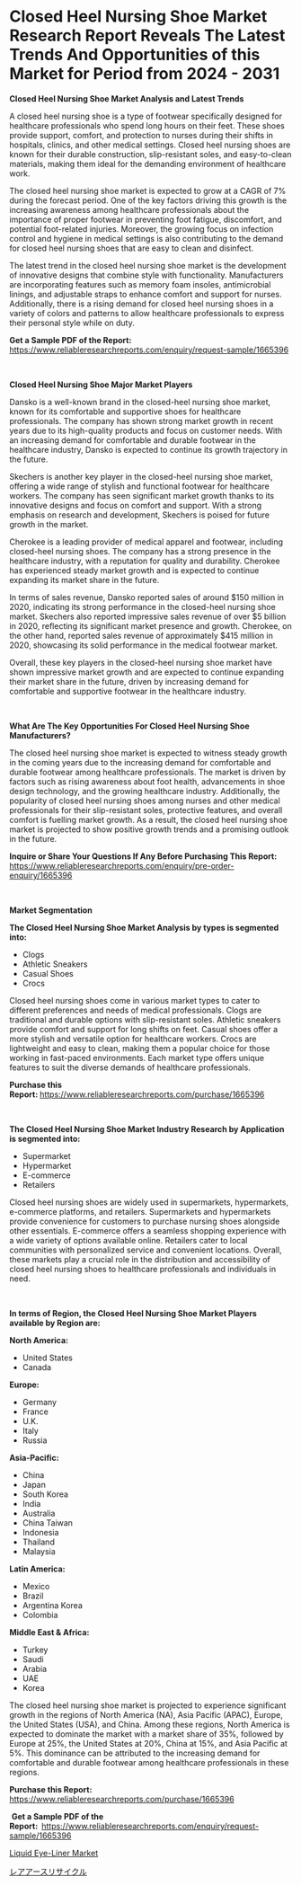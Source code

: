 <p><h1>Closed Heel Nursing Shoe Market Research Report Reveals The Latest Trends And Opportunities of this Market for Period from 2024 - 2031</h1></p><p><strong>Closed Heel Nursing Shoe Market Analysis and Latest Trends</strong></p>
<p><p>A closed heel nursing shoe is a type of footwear specifically designed for healthcare professionals who spend long hours on their feet. These shoes provide support, comfort, and protection to nurses during their shifts in hospitals, clinics, and other medical settings. Closed heel nursing shoes are known for their durable construction, slip-resistant soles, and easy-to-clean materials, making them ideal for the demanding environment of healthcare work.</p><p>The closed heel nursing shoe market is expected to grow at a CAGR of 7% during the forecast period. One of the key factors driving this growth is the increasing awareness among healthcare professionals about the importance of proper footwear in preventing foot fatigue, discomfort, and potential foot-related injuries. Moreover, the growing focus on infection control and hygiene in medical settings is also contributing to the demand for closed heel nursing shoes that are easy to clean and disinfect.</p><p>The latest trend in the closed heel nursing shoe market is the development of innovative designs that combine style with functionality. Manufacturers are incorporating features such as memory foam insoles, antimicrobial linings, and adjustable straps to enhance comfort and support for nurses. Additionally, there is a rising demand for closed heel nursing shoes in a variety of colors and patterns to allow healthcare professionals to express their personal style while on duty.</p></p>
<p><strong>Get a Sample PDF of the Report:&nbsp;</strong> <a href="https://www.reliableresearchreports.com/enquiry/request-sample/1665396">https://www.reliableresearchreports.com/enquiry/request-sample/1665396</a></p>
<p>&nbsp;</p>
<p><strong>Closed Heel Nursing Shoe Major Market Players</strong></p>
<p><p>Dansko is a well-known brand in the closed-heel nursing shoe market, known for its comfortable and supportive shoes for healthcare professionals. The company has shown strong market growth in recent years due to its high-quality products and focus on customer needs. With an increasing demand for comfortable and durable footwear in the healthcare industry, Dansko is expected to continue its growth trajectory in the future.</p><p>Skechers is another key player in the closed-heel nursing shoe market, offering a wide range of stylish and functional footwear for healthcare workers. The company has seen significant market growth thanks to its innovative designs and focus on comfort and support. With a strong emphasis on research and development, Skechers is poised for future growth in the market.</p><p>Cherokee is a leading provider of medical apparel and footwear, including closed-heel nursing shoes. The company has a strong presence in the healthcare industry, with a reputation for quality and durability. Cherokee has experienced steady market growth and is expected to continue expanding its market share in the future.</p><p>In terms of sales revenue, Dansko reported sales of around $150 million in 2020, indicating its strong performance in the closed-heel nursing shoe market. Skechers also reported impressive sales revenue of over $5 billion in 2020, reflecting its significant market presence and growth. Cherokee, on the other hand, reported sales revenue of approximately $415 million in 2020, showcasing its solid performance in the medical footwear market.</p><p>Overall, these key players in the closed-heel nursing shoe market have shown impressive market growth and are expected to continue expanding their market share in the future, driven by increasing demand for comfortable and supportive footwear in the healthcare industry.</p></p>
<p>&nbsp;</p>
<p><strong>What Are The Key Opportunities For Closed Heel Nursing Shoe Manufacturers?</strong></p>
<p><p>The closed heel nursing shoe market is expected to witness steady growth in the coming years due to the increasing demand for comfortable and durable footwear among healthcare professionals. The market is driven by factors such as rising awareness about foot health, advancements in shoe design technology, and the growing healthcare industry. Additionally, the popularity of closed heel nursing shoes among nurses and other medical professionals for their slip-resistant soles, protective features, and overall comfort is fuelling market growth. As a result, the closed heel nursing shoe market is projected to show positive growth trends and a promising outlook in the future.</p></p>
<p><strong>Inquire or Share Your Questions If Any Before Purchasing This Report:</strong> <a href="https://www.reliableresearchreports.com/enquiry/pre-order-enquiry/1665396">https://www.reliableresearchreports.com/enquiry/pre-order-enquiry/1665396</a></p>
<p>&nbsp;</p>
<p><strong>Market Segmentation</strong></p>
<p><strong>The Closed Heel Nursing Shoe Market Analysis by types is segmented into:</strong></p>
<p><ul><li>Clogs</li><li>Athletic Sneakers</li><li>Casual Shoes</li><li>Crocs</li></ul></p>
<p><p>Closed heel nursing shoes come in various market types to cater to different preferences and needs of medical professionals. Clogs are traditional and durable options with slip-resistant soles. Athletic sneakers provide comfort and support for long shifts on feet. Casual shoes offer a more stylish and versatile option for healthcare workers. Crocs are lightweight and easy to clean, making them a popular choice for those working in fast-paced environments. Each market type offers unique features to suit the diverse demands of healthcare professionals.</p></p>
<p><strong>Purchase this Report:&nbsp;</strong><a href="https://www.reliableresearchreports.com/purchase/1665396">https://www.reliableresearchreports.com/purchase/1665396</a></p>
<p>&nbsp;</p>
<p><strong>The Closed Heel Nursing Shoe Market Industry Research by Application is segmented into:</strong></p>
<p><ul><li>Supermarket</li><li>Hypermarket</li><li>E-commerce</li><li>Retailers</li></ul></p>
<p><p>Closed heel nursing shoes are widely used in supermarkets, hypermarkets, e-commerce platforms, and retailers. Supermarkets and hypermarkets provide convenience for customers to purchase nursing shoes alongside other essentials. E-commerce offers a seamless shopping experience with a wide variety of options available online. Retailers cater to local communities with personalized service and convenient locations. Overall, these markets play a crucial role in the distribution and accessibility of closed heel nursing shoes to healthcare professionals and individuals in need.</p></p>
<p>&nbsp;</p>
<p><strong>In terms of Region, the Closed Heel Nursing Shoe Market Players available by Region are:</strong></p>
<p>
    <p> <strong> North America: </strong>
        <ul>
            <li>United States</li>
            <li>Canada</li>
        </ul>
        </p> 
    <p> <strong> Europe: </strong>
        <ul>
            <li>Germany</li>
            <li>France</li>
            <li>U.K.</li>
            <li>Italy</li>
            <li>Russia</li>
        </ul>
        </p> 
    <p> <strong> Asia-Pacific: </strong>
        <ul>
            <li>China</li>
            <li>Japan</li>
            <li>South Korea</li>
            <li>India</li>
            <li>Australia</li>
            <li>China Taiwan</li>
            <li>Indonesia</li>
            <li>Thailand</li>
            <li>Malaysia</li>
        </ul>
        </p> 
    <p> <strong> Latin America: </strong>
        <ul>
            <li>Mexico</li>
            <li>Brazil</li>
            <li>Argentina Korea</li>
            <li>Colombia</li>
        </ul>
        </p> 
    <p> <strong> Middle East & Africa: </strong>
        <ul>
            <li>Turkey</li>
            <li>Saudi</li>
            <li>Arabia</li>
            <li>UAE</li>
            <li>Korea</li>
        </ul>
    </p>
    </p>
<p><p>The closed heel nursing shoe market is projected to experience significant growth in the regions of North America (NA), Asia Pacific (APAC), Europe, the United States (USA), and China. Among these regions, North America is expected to dominate the market with a market share of 35%, followed by Europe at 25%, the United States at 20%, China at 15%, and Asia Pacific at 5%. This dominance can be attributed to the increasing demand for comfortable and durable footwear among healthcare professionals in these regions.</p></p>
<p><strong>Purchase this Report: </strong><a href="https://www.reliableresearchreports.com/purchase/1665396">https://www.reliableresearchreports.com/purchase/1665396</a></p>
<p>&nbsp;<strong>Get a Sample PDF of the Report:&nbsp;&nbsp;</strong><a href="https://www.reliableresearchreports.com/enquiry/request-sample/1665396">https://www.reliableresearchreports.com/enquiry/request-sample/1665396</a></p>
<p><strong></strong></p>
<p><p><a href="https://github.com/RickHolmes3/Market-Research-Report-List-4/blob/main/liquid-eye-liner-market.md">Liquid Eye-Liner Market</a></p><p><a href="https://github.com/zekaoe592392/Market-Research-Report-List-1/blob/main/47896657181.md">レアアースリサイクル</a></p></p>
